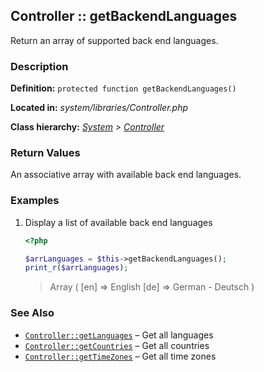 
Controller :: getBackendLanguages
-------------------------------------------

Return an array of supported back end languages.


### Description ###

**Definition:** `protected function getBackendLanguages()`

**Located in:** *system/libraries/Controller.php*

**Class hierarchy:** *[System](../System.md) > [Controller](../Controller.md)*


### Return Values ###

An associative array with available back end languages.


### Examples ###

1. Display a list of available back end languages

	```php
	<?php

	$arrLanguages = $this->getBackendLanguages();
	print_r($arrLanguages);
	```
	> Array ( [en] => English [de] => German - Deutsch )


### See Also ###

- [`Controller::getLanguages`](getLanguages.md) – Get all languages
- [`Controller::getCountries`](getCountries.md) – Get all countries
- [`Controller::getTimeZones`](getTimeZones.md) – Get all time zones